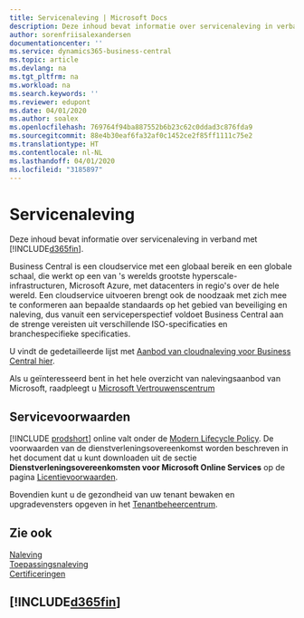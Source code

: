 ```yaml
---
title: Servicenaleving | Microsoft Docs
description: Deze inhoud bevat informatie over servicenaleving in verband met Business Central.
author: sorenfriisalexandersen
documentationcenter: ''
ms.service: dynamics365-business-central
ms.topic: article
ms.devlang: na
ms.tgt_pltfrm: na
ms.workload: na
ms.search.keywords: ''
ms.reviewer: edupont
ms.date: 04/01/2020
ms.author: soalex
ms.openlocfilehash: 769764f94ba887552b6b23c62c0ddad3c876fda9
ms.sourcegitcommit: 88e4b30eaf6fa32af0c1452ce2f85ff1111c75e2
ms.translationtype: HT
ms.contentlocale: nl-NL
ms.lasthandoff: 04/01/2020
ms.locfileid: "3185897"
---
```

# <a name="service-compliance"></a>Servicenaleving
Deze inhoud bevat informatie over servicenaleving in verband met [!INCLUDE[d365fin](../includes/d365fin_md.md)].  

Business Central is een cloudservice met een globaal bereik en een globale schaal, die werkt op een van 's werelds grootste hyperscale-infrastructuren, Microsoft Azure, met datacenters in regio's over de hele wereld. Een cloudservice uitvoeren brengt ook de noodzaak met zich mee te conformeren aan bepaalde standaards op het gebied van beveiliging en naleving, dus vanuit een serviceperspectief voldoet Business Central aan de strenge vereisten uit verschillende ISO-specificaties en branchespecifieke specificaties.

U vindt de gedetailleerde lijst met [Aanbod van cloudnaleving voor Business Central hier](https://aka.ms/d365-compliance-list).

Als u geïnteresseerd bent in het hele overzicht van nalevingsaanbod van Microsoft, raadpleegt u [Microsoft Vertrouwenscentrum](https://www.microsoft.com/trustcenter/compliance/complianceofferings)

## <a name="service-terms"></a>Servicevoorwaarden

[!INCLUDE [prodshort](../includes/prodshort.md)] online valt onder de [Modern Lifecycle Policy](https://support.microsoft.com/help/30881/modern-lifecycle-policy). De voorwaarden van de dienstverleningsovereenkomst worden beschreven in het document dat u kunt downloaden uit de sectie **Dienstverleningsovereenkomsten voor Microsoft Online Services** op de pagina [Licentievoorwaarden](https://www.microsoft.com/licensing/product-licensing/products).  

Bovendien kunt u de gezondheid van uw tenant bewaken en upgradevensters opgeven in het [Tenantbeheercentrum](/dynamics365/business-central/dev-itpro/administration/tenant-admin-center).  

## <a name="see-also"></a>Zie ook

[Naleving](compliance-overview.md)  
[Toepassingsnaleving](compliance-application-compliance.md)  
[Certificeringen](compliance-certifications.md)  

## [!INCLUDE[d365fin](../includes/free_trial_md.md)]  
